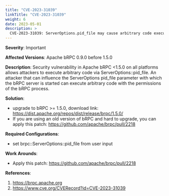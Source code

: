 ```yaml
---
title: "CVE-2023-31039"
linkTitle: "CVE-2023-31039"
weight: 6
date: 2023-05-01
description: >
  CVE-2023-31039: ServerOptions.pid_file may cause arbitrary code execution
---
```

**Severity**: Important

**Affected Versions**: Apache bRPC 0.9.0 before 1.5.0

**Description**:
Security vulnerability in Apache bRPC <1.5.0 on all platforms allows attackers to execute arbitrary code via ServerOptions::pid_file.
An attacker that can influence the ServerOptions pid_file parameter with which the bRPC server is started can execute arbitrary code with the permissions of the bRPC process.

**Solution**:
- upgrade to bRPC >= 1.5.0, download link:  https://dist.apache.org/repos/dist/release/brpc/1.5.0/ 
- If you are using an old version of bRPC and hard to upgrade, you can apply this patch:  https://github.com/apache/brpc/pull/2218

**Required Configurations**:   
- set brpc::ServerOptions::pid_file from user input

**Work Arounds**:   
- Apply this patch:  https://github.com/apache/brpc/pull/2218

**References**:
1. https://brpc.apache.org
2. https://www.cve.org/CVERecord?id=CVE-2023-31039
